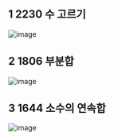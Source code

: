 <!--
https://github.com/audxo112/kotlin-algorithm/issues/11
-->

## 1 2230 수 고르기
![image](https://user-images.githubusercontent.com/9216335/202955019-ad99aa4a-2daf-467c-ab0c-8789af4b5308.png)

## 2 1806 부분합
![image](https://user-images.githubusercontent.com/9216335/204077267-5716a26d-0c94-4dca-8faa-17c68853f4e7.png)

## 3 1644 소수의 연속합
![image](https://user-images.githubusercontent.com/9216335/204081063-52fb4c4d-effd-4745-baa6-b13fc6a40879.png)


